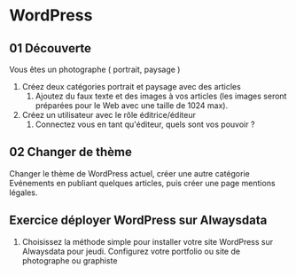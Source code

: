 # WordPress

## 01 Découverte

Vous êtes un photographe ( portrait, paysage ) 

1. Créez deux catégories portrait et paysage avec des articles
   1. Ajoutez du faux texte et des images à vos articles (les images seront préparées pour le Web avec une taille de 1024 max).
1. Créez un utilisateur avec le rôle éditrice/éditeur 
    1. Connectez vous en tant qu'éditeur, quels sont vos pouvoir ?


## 02 Changer de thème

Changer le thème de WordPress actuel, créer une autre catégorie Evénements en publiant quelques articles, puis créer une page mentions légales.

## Exercice déployer WordPress sur Alwaysdata   

1. Choisissez la méthode simple pour installer votre site WordPress sur Alwaysdata pour jeudi. Configurez votre portfolio ou site de photographe ou graphiste
